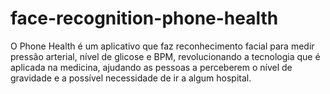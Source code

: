 # face-recognition-phone-health
O Phone Health é um aplicativo que faz reconhecimento facial para medir pressão arterial, nível de glicose e BPM, revolucionando a tecnologia que é aplicada na medicina, ajudando as pessoas a perceberem o nível de gravidade e a possível necessidade de ir a algum hospital.
